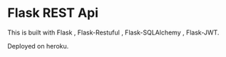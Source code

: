 # Flask REST Api

This is built with Flask , Flask-Restuful , Flask-SQLAlchemy , Flask-JWT.

Deployed on heroku.